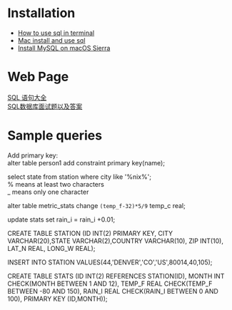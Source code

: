 # Installation
- [How to use sql in terminal](https://askubuntu.com/questions/353460/how-to-use-sql-in-terminal)<br>
- [Mac install and use sql](https://stackoverflow.com/questions/14235362/mac-install-and-open-mysql-using-terminal)<br>
- [Install MySQL on macOS Sierra](https://gist.github.com/nrollr/3f57fc15ded7dddddcc4e82fe137b58e)

# Web Page
[SQL 语句大全](https://mp.weixin.qq.com/s/LDkMCYi5bejFEo5D1buUFg)<br>
[SQL数据库面试题以及答案](https://mp.weixin.qq.com/s/jf9g_s6Vro2BzzEHo6xuYQ)<br>

# Sample queries
Add primary key:<br>
alter table person1 add constraint primary key(name);

select state from station where city like '%nix%';<br>
% means at least two characters<br>
_ means only one character

alter table metric_stats change `(temp_f-32)*5/9` temp_c real;

update stats set rain_i = rain_i +0.01;

CREATE TABLE STATION (ID INT(2) PRIMARY KEY, CITY VARCHAR(20),STATE VARCHAR(2),COUNTRY VARCHAR(10), ZIP INT(10), LAT_N REAL, LONG_W REAL);

INSERT INTO STATION VALUES(44,'DENVER','CO','US',80014,40,105);

CREATE TABLE STATS (ID INT(2) REFERENCES STATION(ID), MONTH INT CHECK(MONTH BETWEEN 1 AND 12), TEMP_F REAL CHECK(TEMP_F BETWEEN -80 AND 150), RAIN_I REAL CHECK(RAIN_I BETWEEN 0 AND 100), PRIMARY KEY (ID,MONTH));
